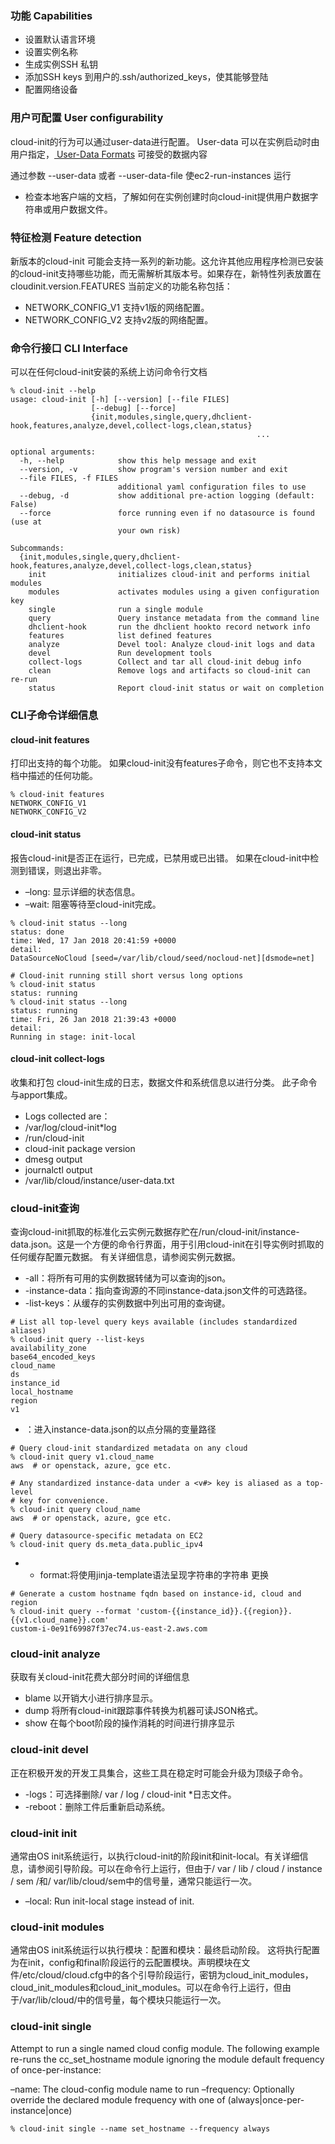 ### 功能 Capabilities
* 设置默认语言环境
* 设置实例名称
* 生成实例SSH 私钥
* 添加SSH keys 到用户的.ssh/authorized_keys，使其能够登陆
* 配置网络设备

### 用户可配置 User configurability
cloud-init的行为可以通过user-data进行配置。
User-data 可以在实例启动时由用户指定，[ User-Data Formats](https://cloudinit.readthedocs.io/en/latest/topics/format.html#user-data-formats) 可接受的数据内容

通过参数 --user-data 或者 --user-data-file 使ec2-run-instances 运行
* 检查本地客户端的文档，了解如何在实例创建时向cloud-init提供用户数据字符串或用户数据文件。

### 特征检测 Feature detection
新版本的cloud-init 可能会支持一系列的新功能。这允许其他应用程序检测已安装的cloud-init支持哪些功能，而无需解析其版本号。如果存在，新特性列表放置在cloudinit.version.FEATURES
当前定义的功能名称包括：
* NETWORK_CONFIG_V1 支持v1版的网络配置。[](https://cloudinit.readthedocs.io/en/latest/topics/network-config-format-v1.html#network-config-v1)
* NETWORK_CONFIG_V2 支持v2版的网络配置。[](https://cloudinit.readthedocs.io/en/latest/topics/network-config-format-v2.html#network-config-v2)

### 命令行接口 CLI Interface
可以在任何cloud-init安装的系统上访问命令行文档

```
% cloud-init --help
usage: cloud-init [-h] [--version] [--file FILES]
                  [--debug] [--force]
                  {init,modules,single,query,dhclient-hook,features,analyze,devel,collect-logs,clean,status}
                                                       ...

optional arguments:
  -h, --help            show this help message and exit
  --version, -v         show program's version number and exit
  --file FILES, -f FILES
                        additional yaml configuration files to use
  --debug, -d           show additional pre-action logging (default: False)
  --force               force running even if no datasource is found (use at
                        your own risk)

Subcommands:
  {init,modules,single,query,dhclient-hook,features,analyze,devel,collect-logs,clean,status}
    init                initializes cloud-init and performs initial modules
    modules             activates modules using a given configuration key
    single              run a single module
    query               Query instance metadata from the command line
    dhclient-hook       run the dhclient hookto record network info
    features            list defined features
    analyze             Devel tool: Analyze cloud-init logs and data
    devel               Run development tools
    collect-logs        Collect and tar all cloud-init debug info
    clean               Remove logs and artifacts so cloud-init can re-run
    status              Report cloud-init status or wait on completion
```

### CLI子命令详细信息
#### cloud-init features
打印出支持的每个功能。 如果cloud-init没有features子命令，则它也不支持本文档中描述的任何功能。

```
% cloud-init features
NETWORK_CONFIG_V1
NETWORK_CONFIG_V2
```

#### cloud-init status
报告cloud-init是否正在运行，已完成，已禁用或已出错。 如果在cloud-init中检测到错误，则退出非零。

* –long: 显示详细的状态信息。
* –wait: 阻塞等待至cloud-init完成。

```
% cloud-init status --long
status: done
time: Wed, 17 Jan 2018 20:41:59 +0000
detail:
DataSourceNoCloud [seed=/var/lib/cloud/seed/nocloud-net][dsmode=net]

# Cloud-init running still short versus long options
% cloud-init status
status: running
% cloud-init status --long
status: running
time: Fri, 26 Jan 2018 21:39:43 +0000
detail:
Running in stage: init-local
```

#### cloud-init collect-logs

收集和打包 cloud-init生成的日志，数据文件和系统信息以进行分类。 此子命令与apport集成。

* Logs collected are：
* /var/log/cloud-init*log
* /run/cloud-init
* cloud-init package version
* dmesg output
* journalctl output
* /var/lib/cloud/instance/user-data.txt


### cloud-init查询
查询cloud-init抓取的标准化云实例元数据存贮在/run/cloud-init/instance-data.json。这是一个方便的命令行界面，用于引用cloud-init在引导实例时抓取的任何缓存配置元数据。 有关详细信息，请参阅实例元数据。

* -all：将所有可用的实例数据转储为可以查询的json。
* -instance-data：指向查询源的不同instance-data.json文件的可选路径。
* -list-keys：从缓存的实例数据中列出可用的查询键。

```
# List all top-level query keys available (includes standardized aliases)
% cloud-init query --list-keys
availability_zone
base64_encoded_keys
cloud_name
ds
instance_id
local_hostname
region
v1
```

* <varname>：进入instance-data.json的以点分隔的变量路径

```
# Query cloud-init standardized metadata on any cloud
% cloud-init query v1.cloud_name
aws  # or openstack, azure, gce etc.

# Any standardized instance-data under a <v#> key is aliased as a top-level
# key for convenience.
% cloud-init query cloud_name
aws  # or openstack, azure, gce etc.

# Query datasource-specific metadata on EC2
% cloud-init query ds.meta_data.public_ipv4
```
* - format:将使用jinja-template语法呈现字符串的字符串
更换
```
# Generate a custom hostname fqdn based on instance-id, cloud and region
% cloud-init query --format 'custom-{{instance_id}}.{{region}}.{{v1.cloud_name}}.com'
custom-i-0e91f69987f37ec74.us-east-2.aws.com
```

### cloud-init analyze
获取有关cloud-init花费大部分时间的详细信息

* blame 以开销大小进行排序显示。
* dump  将所有cloud-init跟踪事件转换为机器可读JSON格式。
* show 在每个boot阶段的操作消耗的时间进行排序显示

### cloud-init devel
正在积极开发的开发工具集合，这些工具在稳定时可能会升级为顶级子命令。
* -logs：可选择删除/ var / log / cloud-init \*日志文件。
* -reboot：删除工件后重新启动系统。

### cloud-init init

通常由OS init系统运行，以执行cloud-init的阶段init和init-local。有关详细信息，请参阅引导阶段。可以在命令行上运行，但由于/ var / lib / cloud / instance / sem /和/ var/lib/cloud/sem中的信号量，通常只能运行一次。

* –local: Run init-local stage instead of init.

### cloud-init modules
通常由OS init系统运行以执行模块：配置和模块：最终启动阶段。
这将执行配置为在init，config和final阶段运行的云配置模块。声明模块在文件/etc/cloud/cloud.cfg中的各个引导阶段运行，密钥为cloud_init_modules，cloud_init_modules和cloud_init_modules。可以在命令行上运行，但由于/var/lib/cloud/中的信号量，每个模块只能运行一次。

### cloud-init single
Attempt to run a single named cloud config module. The following example re-runs the cc_set_hostname module ignoring the module default frequency of once-per-instance:

–name: The cloud-config module name to run
–frequency: Optionally override the declared module frequency with one of (always|once-per-instance|once)

```
% cloud-init single --name set_hostname --frequency always
```
